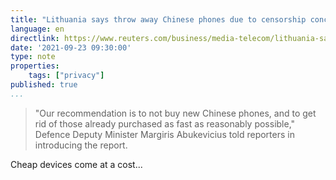 ```yaml
---
title: "Lithuania says throw away Chinese phones due to censorship concerns"
language: en
directlink: https://www.reuters.com/business/media-telecom/lithuania-says-throw-away-chinese-phones-due-censorship-concerns-2021-09-21/
date: '2021-09-23 09:30:00'
type: note
properties:
    tags: ["privacy"]
published: true
...
```


> "Our recommendation is to not buy new Chinese phones, and to get rid of those already purchased as fast as reasonably possible," Defence Deputy Minister Margiris Abukevicius told reporters in introducing the report.

Cheap devices come at a cost...
